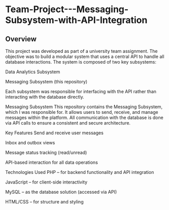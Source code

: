 # Team-Project---Messaging-Subsystem-with-API-Integration 

## Overview
This project was developed as part of a university team assignment. The objective was to build a modular system that uses a central API to handle all database interactions. The system is composed of two key subsystems:

Data Analytics Subsystem

Messaging Subsystem (this repository)

Each subsystem was responsible for interfacing with the API rather than interacting with the database directly.

Messaging Subsystem
This repository contains the Messaging Subsystem, which I was responsible for. It allows users to send, receive, and manage messages within the platform. All communication with the database is done via API calls to ensure a consistent and secure architecture.

Key Features
Send and receive user messages

Inbox and outbox views

Message status tracking (read/unread)

API-based interaction for all data operations

Technologies Used
PHP – for backend functionality and API integration

JavaScript – for client-side interactivity

MySQL – as the database solution (accessed via API)

HTML/CSS – for structure and styling
